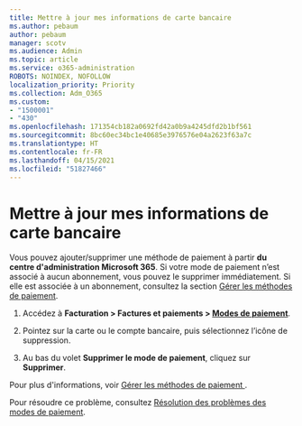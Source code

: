 ```yaml
---
title: Mettre à jour mes informations de carte bancaire
ms.author: pebaum
author: pebaum
manager: scotv
ms.audience: Admin
ms.topic: article
ms.service: o365-administration
ROBOTS: NOINDEX, NOFOLLOW
localization_priority: Priority
ms.collection: Adm_O365
ms.custom:
- "1500001"
- "430"
ms.openlocfilehash: 171354cb182a0692fd42a0b9a4245dfd2b1bf561
ms.sourcegitcommit: 8bc60ec34bc1e40685e3976576e04a2623f63a7c
ms.translationtype: HT
ms.contentlocale: fr-FR
ms.lasthandoff: 04/15/2021
ms.locfileid: "51827466"
---
```

# <a name="update-my-credit-card-information"></a>Mettre à jour mes informations de carte bancaire

Vous pouvez ajouter/supprimer une méthode de paiement à partir **du centre d'administration Microsoft 365**. Si votre mode de paiement n’est associé à aucun abonnement, vous pouvez le supprimer immédiatement. Si elle est associée à un abonnement, consultez la section [Gérer les méthodes de paiement](https://docs.microsoft.com/microsoft-365/commerce/billing-and-payments/manage-payment-methods).

1. Accédez à **Facturation > Factures et paiements > [Modes de paiement](https://go.microsoft.com/fwlink/p/?linkid=2018806)**.

2. Pointez sur la carte ou le compte bancaire, puis sélectionnez l’icône de suppression.

3. Au bas du volet **Supprimer le mode de paiement**, cliquez sur **Supprimer**.

Pour plus d'informations, voir [Gérer les méthodes de paiement ](https://docs.microsoft.com/microsoft-365/commerce/billing-and-payments/manage-payment-methods).

Pour résoudre ce problème, consultez [Résolution des problèmes des modes de paiement](https://docs.microsoft.com/microsoft-365/commerce/billing-and-payments/manage-payment-methods#troubleshoot-payment-methods).

